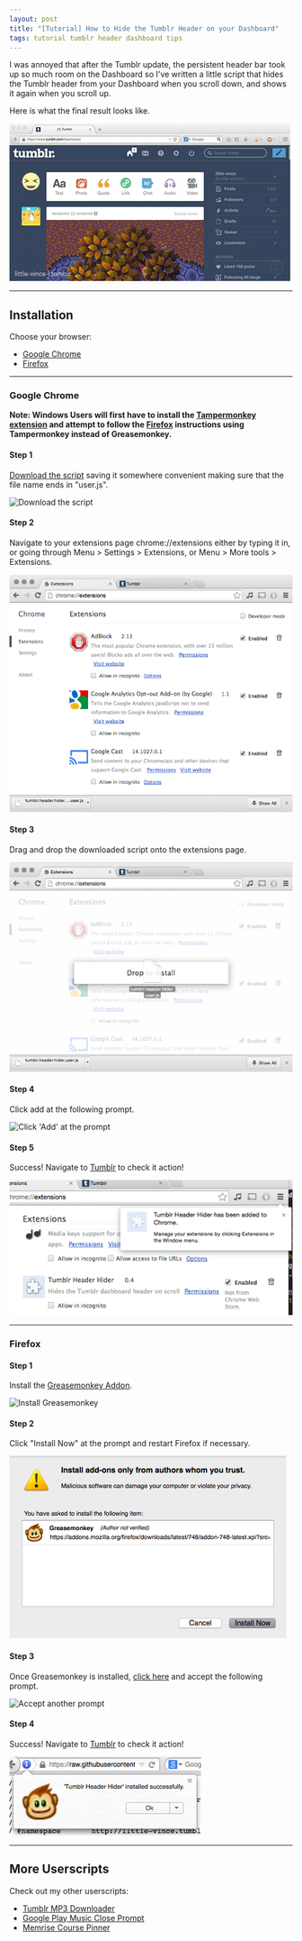 ```yaml
---
layout: post
title: "[Tutorial] How to Hide the Tumblr Header on your Dashboard"
tags: tutorial tumblr header dashboard tips
---
```


I was annoyed that after the Tumblr update, the persistent header bar took up so much room on the Dashboard so I've written a little script that hides the Tumblr header from your Dashboard when you scroll down, and shows it again when you scroll up.

Here is what the final result looks like.

![Result of header hiding](https://github.com/little-vince/tumblr-header-hider/blob/master/screenshots/result.gif?raw=true "Result of head hiding")

---

Installation
------------
Choose your browser:

 * [Google Chrome](#google-chrome)
 * [Firefox](#firefox)

---

### Google Chrome

**Note: Windows Users will first have to install the [Tampermonkey 
extension](https://chrome.google.com/webstore/detail/tampermonkey/dhdgffkkebhmkfjojejmpbldmpobfkfo?hl=en-US) 
and attempt to follow the [Firefox](#firefox) instructions using Tampermonkey 
instead of Greasemonkey.**

#### Step 1
[Download the 
script](https://raw.githubusercontent.com/little-vince/tumblr-header-hider/master/tumblr.header.hider.user.js)
saving it somewhere convenient making sure that the file name ends in 
"user.js".

![Download the script](https://github.com/little-vince/tumblr-header-hider/blob/master/screenshots/chrome/01downloadscript.png?raw=true "Download the 
script")

#### Step 2
Navigate to your extensions page chrome://extensions either by typing it in, or 
going through Menu > Settings > Extensions, or Menu > More tools > Extensions.

![Extensions Page](https://github.com/little-vince/tumblr-header-hider/blob/master/screenshots/chrome/02extensionspage.png?raw=true "Extensions page")

#### Step 3
Drag and drop the downloaded script onto the extensions page.

![Drag and Drop](https://github.com/little-vince/tumblr-header-hider/blob/master/screenshots/chrome/03dragdrop.png?raw=true "Drag and Drop")

#### Step 4
Click add at the following prompt.

![Click 'Add' at the prompt](https://github.com/little-vince/tumblr-header-hider/blob/master/screenshots/chrome/04prompt.png?raw=true "Click 'Add' at 
the prompt")

#### Step 5
Success! Navigate to [Tumblr](http://www.tumblr.com) to check it action!

![Success](https://github.com/little-vince/tumblr-header-hider/blob/master/screenshots/chrome/05success.png?raw=true "Success")

---

### Firefox

#### Step 1
Install the [Greasemonkey 
Addon](https://addons.mozilla.org/en-US/firefox/addon/greasemonkey/).

![Install Greasemonkey](https://github.com/little-vince/tumblr-header-hider/blob/master/screenshots/firefox/01grease.png?raw=true "Install 
Greasemonkey")

#### Step 2
Click "Install Now" at the prompt and restart Firefox if necessary.

![Accept prompt](https://github.com/little-vince/tumblr-header-hider/blob/master/screenshots/firefox/02prompt.png?raw=true "Accept prompt")

#### Step 3
Once Greasemonkey is installed, [click 
here](https://raw.githubusercontent.com/little-vince/tumblr-header-hider/master/tumblr.header.hider.user.js) 
and accept the following prompt.

![Accept another prompt](https://github.com/little-vince/tumblr-header-hider/blob/master/screenshots/firefox/03promptagain.png?raw=true "Accept 
another prompt")

#### Step 4
Success! Navigate to [Tumblr](http://www.tumblr.com) to check it action!

![Success](https://github.com/little-vince/tumblr-header-hider/blob/master/screenshots/firefox/04success.png?raw=true "Success")

---

More Userscripts
----------------
Check out my other userscripts:

 * [Tumblr MP3 Downloader](https://github.com/little-vince/tumblr-download)
 * [Google Play Music Close Prompt](https://github.com/little-vince/google-music-prompt)
 * [Memrise Course Pinner](https://github.com/little-vince/memrise-pinner)
